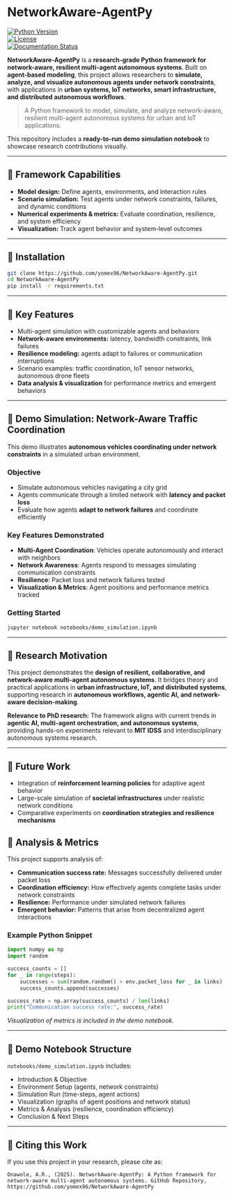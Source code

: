 
# NetworkAware-AgentPy

[![Python Version](https://img.shields.io/badge/python-3.9%2B-blue)](https://www.python.org/)  
[![License](https://img.shields.io/github/license/<your-username>/NetworkAware-AgentPy)](https://github.com/<your-username>/NetworkAware-AgentPy/blob/main/LICENSE)  
[![Documentation Status](https://readthedocs.org/projects/agentpy/badge/?version=latest)](https://agentpy.readthedocs.io/en/latest/?badge=latest)

**NetworkAware-AgentPy** is a **research-grade Python framework for network-aware, resilient multi-agent autonomous systems**. Built on **agent-based modeling**, this project allows researchers to **simulate, analyze, and visualize autonomous agents under network constraints**, with applications in **urban systems, IoT networks, smart infrastructure, and distributed autonomous workflows**.

> A Python framework to model, simulate, and analyze network-aware, resilient multi-agent autonomous systems for urban and IoT applications.

This repository includes a **ready-to-run demo simulation notebook** to showcase research contributions visually.

---

## 🔹 Framework Capabilities

- **Model design:** Define agents, environments, and interaction rules  
- **Scenario simulation:** Test agents under network constraints, failures, and dynamic conditions  
- **Numerical experiments & metrics:** Evaluate coordination, resilience, and system efficiency  
- **Visualization:** Track agent behavior and system-level outcomes  

---

## 🔹 Installation

```bash
git clone https://github.com/yomex96/NetworkAware-AgentPy.git
cd NetworkAware-AgentPy
pip install -r requirements.txt
````

---

## 🔹 Key Features

* Multi-agent simulation with customizable agents and behaviors
* **Network-aware environments:** latency, bandwidth constraints, link failures
* **Resilience modeling:** agents adapt to failures or communication interruptions
* Scenario examples: traffic coordination, IoT sensor networks, autonomous drone fleets
* **Data analysis & visualization** for performance metrics and emergent behaviors

---

## 🔹 Demo Simulation: Network-Aware Traffic Coordination

This demo illustrates **autonomous vehicles coordinating under network constraints** in a simulated urban environment.

### Objective

* Simulate autonomous vehicles navigating a city grid
* Agents communicate through a limited network with **latency and packet loss**
* Evaluate how agents **adapt to network failures** and coordinate efficiently

### Key Features Demonstrated

* **Multi-Agent Coordination**: Vehicles operate autonomously and interact with neighbors
* **Network Awareness**: Agents respond to messages simulating communication constraints
* **Resilience**: Packet loss and network failures tested
* **Visualization & Metrics**: Agent positions and performance metrics tracked

### Getting Started

```bash
jupyter notebook notebooks/demo_simulation.ipynb
```

---

## 🔹 Research Motivation

This project demonstrates the **design of resilient, collaborative, and network-aware multi-agent autonomous systems**. It bridges theory and practical applications in **urban infrastructure, IoT, and distributed systems**, supporting research in **autonomous workflows, agentic AI, and network-aware decision-making**.

**Relevance to PhD research:**
The framework aligns with current trends in **agentic AI, multi-agent orchestration, and autonomous systems**, providing hands-on experiments relevant to **MIT IDSS** and interdisciplinary autonomous systems research.

---

## 🔹 Future Work

* Integration of **reinforcement learning policies** for adaptive agent behavior
* Large-scale simulation of **societal infrastructures** under realistic network conditions
* Comparative experiments on **coordination strategies and resilience mechanisms**

## 🔹 Analysis & Metrics

This project supports analysis of:

* **Communication success rate:** Messages successfully delivered under packet loss
* **Coordination efficiency:** How effectively agents complete tasks under network constraints
* **Resilience:** Performance under simulated network failures
* **Emergent behavior:** Patterns that arise from decentralized agent interactions

### Example Python Snippet

```python
import numpy as np
import random

success_counts = []
for _ in range(steps):
    successes = sum(random.random() > env.packet_loss for _ in links)
    success_counts.append(successes)

success_rate = np.array(success_counts) / len(links)
print("Communication success rate:", success_rate)
```

*Visualization of metrics is included in the demo notebook.*

---

## 🔹 Demo Notebook Structure

`notebooks/demo_simulation.ipynb` includes:

* Introduction & Objective
* Environment Setup (agents, network constraints)
* Simulation Run (time-steps, agent actions)
* Visualization (graphs of agent positions and network status)
* Metrics & Analysis (resilience, coordination efficiency)
* Conclusion & Next Steps

---

## 🔹 Citing this Work

If you use this project in your research, please cite as:

```
Onawole, A.R., (2025). NetworkAware-AgentPy: A Python framework for network-aware multi-agent autonomous systems. GitHub Repository, https://github.com/yomex96/NetworkAware-AgentPy
```

```



